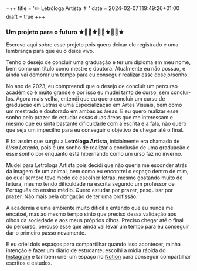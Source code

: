 +++
title = '✏️ Letróloga Artista ⚜️ '
date = 2024-02-07T19:49:26+01:00
draft = true
+++

### Um projeto para o futuro ⚜️👩‍🎓⚜️👩‍🎨⚜️👩‍🏫⚜️

Escrevo aqui sobre esse projeto pois quero deixar ele registrado e uma lembrança para que eu o deixe vivo. 

Tenho o desejo de concluir uma graduação e ter um diploma em meu nome, bem como um título como mestre e doutora. Atualmente eu não possuo, e ainda vai demorar um tempo para eu conseguir realizar esse desejo/sonho. 

No ano de 2023, eu compreendi que o desejo de concluir um percurso acadêmico é muito grande e por isso eu mudei tanto de curso, sem concluí-los. Agora mais velha, entendi que eu quero concluir um curso de graduação em Letras e uma Especialização em Artes Visuais, bem como um mestrado e doutorado em ambas as áreas. E eu quero realizar esse sonho pelo prazer de estudar essas duas áreas que me interessam e mesmo que eu sinta bastante dificuldade com a escrita e a fala, não quero que seja um impecilho para eu conseguir o objetivo de chegar até o final.

E foi assim que surgiu a **Letróloga Artista**, inicialmente era chamado de _Ursa Letrada_, pois é um sonho de realizar a conclusão de uma graduação e esse sonho por enquanto está hibernando como um urso faz no inverno. 

Mudei para Letróloga Artista pois decidi que não queria me esconder atrás da imagem de um animal, bem como eu encontrei o espaço dentro de mim, ao qual sempre teve medo de escolher letras, mesmo gostando muito de leitura, mesmo tendo dificuldade na escrita segundo um professor de Português do ensino médio. Quero estudar por prazer, pesquisar por prazer. Não mais pela obrigação de ter uma profissão. 

A academia é uma ambiente muito difícil e entendo que eu nunca me encaixei, mas ao mesmo tempo sinto que preciso dessa validação aos olhos da sociedade e aos meus próprios olhos. Preciso chegar até o final do percurso, percuso esse que ainda vai levar um tempo para eu conseguir dar o primeiro passo novamente.

E eu criei dois espaços para compartilhar quando isso acontecer, minha intenção é fazer um diário de estudante, escolhi a midia rápida do [Instagram](https://www.instagram.com/letrologaartista/) e também criei um espaço no [Notion](https://letrologaartista.notion.site/letrologaartista/Letr-loga-Artista-ae5575e4160e4b2390685fc7304c4512) para conseguir compartilhar escritos e estudos. 

